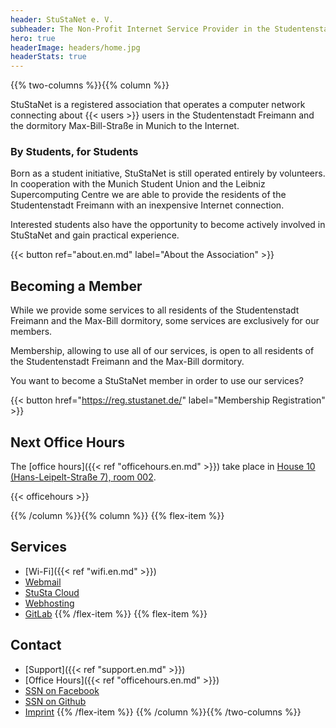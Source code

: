 ```yaml
---
header: StuStaNet e. V.
subheader: The Non-Profit Internet Service Provider in the Studentenstadt Freimann
hero: true
headerImage: headers/home.jpg
headerStats: true
---
```


{{% two-columns %}}{{% column %}}

StuStaNet is a registered association that operates a computer network connecting about {{< users >}} users in the Studentenstadt Freimann and the dormitory Max-Bill-Straße in Munich to the Internet.


### By Students, for Students

Born as a student initiative, StuStaNet is still operated entirely by volunteers. In cooperation with the Munich Student Union and the Leibniz Supercomputing Centre we are able to provide the residents of the Studentenstadt Freimann with an inexpensive Internet connection.

Interested students also have the opportunity to become actively involved in StuStaNet and gain practical experience.

{{< button ref="about.en.md" label="About the Association" >}}


## Becoming a Member

While we provide some services to all residents of the Studentenstadt Freimann and the Max-Bill dormitory, some services are exclusively for our members.

Membership, allowing to use all of our services, is open to all residents of the Studentenstadt Freimann and the Max-Bill dormitory.


You want to become a StuStaNet member in order to use our services?

{{< button href="https://reg.stustanet.de/" label="Membership Registration" >}}


## Next Office Hours
The [office hours]({{< ref "officehours.en.md" >}}) take place in [House 10 (Hans-Leipelt-Straße 7), room 002](https://maps.google.com/maps?cid=3018882636502329665).

{{< officehours >}}


{{% /column %}}{{% column %}}
{{% flex-item %}}
<!-- Both should have the same number of items such that both columns (next to each other on small displays) have the same length -->
## Services
* <i class="fa fa-wifi" aria-hidden="true"></i> [Wi-Fi]({{< ref "wifi.en.md" >}})
* <i class="fa fa-envelope" aria-hidden="true"></i> [Webmail](https://webmail.stusta.de/)
* <i class="fa fa-cloud" aria-hidden="true"></i> [StuSta Cloud](https://cloud.stusta.de/)
* <i class="fa fa-hdd-o" aria-hidden="true"></i> [Webhosting](https://home.stusta.de/)
* <i class="fa fa-gitlab" aria-hidden="true"></i> [GitLab](https://gitlab.stusta.de/)
{{% /flex-item %}}
{{% flex-item %}}
## Contact
* <i class="fa fa-medkit" aria-hidden="true"></i> [Support]({{< ref "support.en.md" >}})
* <i class="fa fa-users" aria-hidden="true"></i> [Office Hours]({{< ref "officehours.en.md" >}})
* <i class="fa fa-facebook-official" aria-hidden="true"></i> [SSN on Facebook](https://www.facebook.com/stustanet/)
* <i class="fa fa-github" aria-hidden="true"></i> [SSN on Github](https://github.com/stustanet/)
* <i class="fa fa-comments" aria-hidden="true"></i> [Imprint](/impressum)
{{% /flex-item %}}
{{% /column %}}{{% /two-columns %}}
